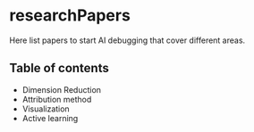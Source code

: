 # researchPapers

Here list papers to start AI debugging that cover different areas.

## Table of contents
- Dimension Reduction
- Attribution method
- Visualization
- Active learning
